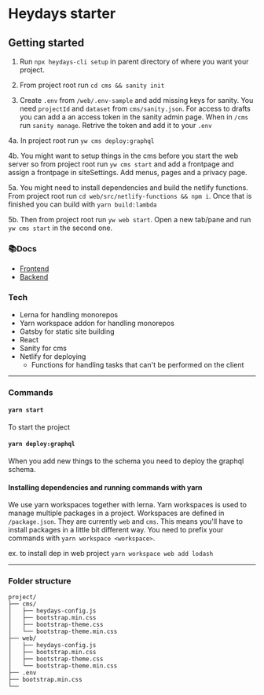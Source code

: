 # Heydays starter

## Getting started

1. Run `npx heydays-cli setup` in parent directory of where you want your project.

2. From project root run `cd cms && sanity init`

3. Create `.env` from `/web/.env-sample` and add missing keys for sanity. You need `projectId` and `dataset` from `cms/sanity.json`. For access to drafts you can add a an access token in the sanity admin page. When in `/cms` run `sanity manage`. Retrive the token and add it to your `.env`

4a. In project root run `yw cms deploy:graphql`

4b. You might want to setup things in the cms before you start the web server so from project root run `yw cms start` and add a frontpage and assign a frontpage in siteSettings. Add menus, pages and a privacy page.

5a. You might need to install dependencies and build the netlify functions. From project root run `cd web/src/netlify-functions && npm i`. Once that is finished you can build with `yarn build:lambda`

5b. Then from project root run `yw web start`. Open a new tab/pane and run `yw cms start` in the second one.

<!-- **_ GOTCHA _**
TL;DR If you're content is not showing on the page restart the server.

Content types without content won't be added into graphql. This means that you'll need to restart the server if you're adding content to a
content type which previously did not have content. -->

### 📚Docs

- [Frontend](./web/README.md)
- [Backend](./cms/README.md)

### Tech

- Lerna for handling monorepos
- Yarn workspace addon for handling monorepos
- Gatsby for static site building
- React
- Sanity for cms
- Netlify for deploying
  - Functions for handling tasks that can't be performed on the client

---

### Commands

#### `yarn start`

To start the project

#### `yarn deploy:graphql`

When you add new things to the schema you need to deploy the graphql schema.

#### Installing dependencies and running commands with yarn

We use yarn workspaces together with lerna. Yarn workspaces is used to manage multiple packages in a project. Workspaces are defined in `/package.json`. They are currently `web` and `cms`. This means you'll have to install packages in a little bit different way. You need to prefix your commands with `yarn workspace <workspace>`.

ex. to install dep in web project
`yarn workspace web add lodash`

---

### Folder structure

```
project/
├── cms/
│   ├── heydays-config.js
│   ├── bootstrap.min.css
│   ├── bootstrap-theme.css
│   └── bootstrap-theme.min.css
├── web/
│   ├── heydays-config.js
│   ├── bootstrap.min.css
│   ├── bootstrap-theme.css
│   └── bootstrap-theme.min.css
├── .env
├── bootstrap.min.css
└──
```
